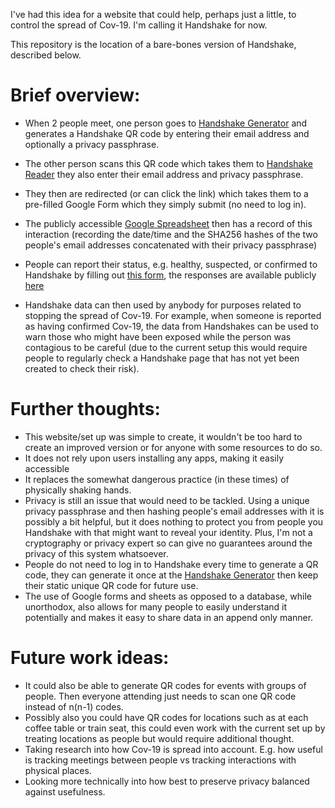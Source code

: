 I've had this idea for a website that could help, perhaps just a little, to control the spread of Cov-19.
I'm calling it Handshake for now.

This repository is the location of a bare-bones version of Handshake, described below.

# Brief overview:
 - When 2 people meet, one person goes to [Handshake Generator](https://coda-coda.gitlab.io/handshake/Generator/) and generates a Handshake QR code by entering their email address and optionally a privacy passphrase.
 - The other person scans this QR code which takes them to [Handshake Reader](https://coda-coda.gitlab.io/handshake/Reader) they also enter their email address and privacy passphrase.
 - They then are redirected (or can click the link) which takes them to a pre-filled Google Form which they simply submit (no need to log in).
 - The publicly accessible [Google Spreadsheet](https://docs.google.com/spreadsheets/d/11LaeMly8CQdM7R7MsvE2GSdWZLySA4hNaQ9GrBg53TE/edit?usp=sharing) then has a record of this interaction (recording the date/time and the SHA256 hashes of the two people's email addresses concatenated with their privacy passphrase)
 - People can report their status, e.g. healthy, suspected, or confirmed to Handshake by filling out [this form](https://forms.gle/DWQRNfaeBrwB3oD58), the responses are available publicly [here](https://docs.google.com/spreadsheets/d/1hcjN_L62VK7hPSIKkfc0YRdFE8ULYG-ebpGgSw3kxgc/edit?usp=sharing)
 
 - Handshake data can then used by anybody for purposes related to stopping the spread of Cov-19. For example, when someone is reported as having confirmed Cov-19, the data from Handshakes can be used to warn those who might have been exposed while the person was contagious to be careful (due to the current setup this would require people to regularly check a Handshake page that has not yet been created to check their risk).


# Further thoughts:
 - This website/set up was simple to create, it wouldn't be too hard to create an improved version or for anyone with some resources to do so.
 - It does not rely upon users installing any apps, making it easily accessible
 - It replaces the somewhat dangerous practice (in these times) of physically shaking hands.
 - Privacy is still an issue that would need to be tackled. Using a unique privacy passphrase and then hashing people's email addresses with it is possibly a bit helpful, but it does nothing to protect you from people you Handshake with that might want to reveal your identity. Plus, I'm not a cryptography or privacy expert so can give no guarantees around the privacy of this system whatsoever.
 - People do not need to log in to Handshake every time to generate a QR code, they can generate it once at the [Handshake Generator](https://coda-coda.gitlab.io/handshake/Generator/) then keep their static unique QR code for future use.
 - The use of Google forms and sheets as opposed to a database, while unorthodox, also allows for many people to easily understand it potentially and makes it easy to share data in an append only manner.
 
 # Future work ideas:
 - It could also be able to generate QR codes for events with groups of people. Then everyone attending just needs to scan one QR code instead of n(n-1) codes.
 - Possibly also you could have QR codes for locations such as at each coffee table or train seat, this could even work with the current set up by treating locations as people but would require additional thought.
 - Taking research into how Cov-19 is spread into account. E.g. how useful is tracking meetings between people vs tracking interactions with physical places.
 - Looking more technically into how best to preserve privacy balanced against usefulness.